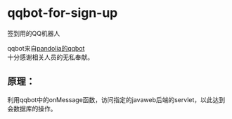 # qqbot-for-sign-up
签到用的QQ机器人

qqbot来自<a href="https://github.com/pandolia/qqbot">pandolia的qqbot</a>   
十分感谢相关人员的无私奉献。   

## 原理：   
利用qqbot中的onMessage函数，访问指定的javaweb后端的servlet，以此达到会数据库的操作。
